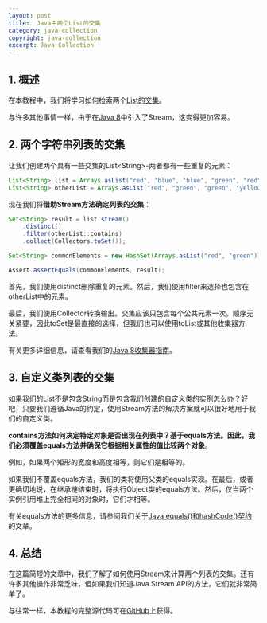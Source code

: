 ```yaml
---
layout: post
title:  Java中两个List的交集
category: java-collection
copyright: java-collection
excerpt: Java Collection
---
```


## 1. 概述

在本教程中，我们将学习如何检索两个[List的交集](https://www.baeldung.com/cs/list-intersection)。

与许多其他事情一样，由于在[Java 8](https://www.baeldung.com/java-streams)中引入了Stream，这变得更加容易。

## 2. 两个字符串列表的交集

让我们创建两个具有一些交集的List<String\>-两者都有一些重复的元素：

```java
List<String> list = Arrays.asList("red", "blue", "blue", "green", "red");
List<String> otherList = Arrays.asList("red", "green", "green", "yellow");
```

现在我们将**借助Stream方法确定列表的交集**：

```java
Set<String> result = list.stream()
    .distinct()
    .filter(otherList::contains)
    .collect(Collectors.toSet());

Set<String> commonElements = new HashSet(Arrays.asList("red", "green"));

Assert.assertEquals(commonElements, result);
```

首先，我们使用distinct删除重复的元素。然后，我们使用filter来选择也包含在otherList中的元素。

最后，我们使用Collector转换输出。交集应该只包含每个公共元素一次。顺序无关紧要，因此toSet是最直接的选择，但我们也可以使用toList或其他收集器方法。

有关更多详细信息，请查看我们的[Java 8收集器指南](https://www.baeldung.com/java-8-collectors)。

## 3. 自定义类列表的交集

如果我们的List不是包含String而是包含我们创建的自定义类的实例怎么办？好吧，只要我们遵循Java的约定，使用Stream方法的解决方案就可以很好地用于我们的自定义类。

**contains方法如何决定特定对象是否出现在列表中？基于equals方法。因此，我们必须覆盖equals方法并确保它根据相关属性的值比较两个对象**。

例如，如果两个矩形的宽度和高度相等，则它们是相等的。

如果我们不覆盖equals方法，我们的类将使用父类的equals实现。在最后，或者更确切地说，在继承链结束时，将执行Object类的equals方法。然后，仅当两个实例引用堆上完全相同的对象时，它们才相等。

有关equals方法的更多信息，请参阅我们关于[Java equals()和hashCode()契约](https://www.baeldung.com/java-equals-hashcode-contracts)的文章。

## 4. 总结

在这篇简短的文章中，我们了解了如何使用Stream来计算两个列表的交集。还有许多其他操作非常乏味，但如果我们知道Java Stream API的方法，它们就非常简单了。

与往常一样，本教程的完整源代码可在[GitHub](https://github.com/tuyucheng7/taketoday-tutorial4j/tree/master/java-core-modules/java-collections-list-2)上获得。